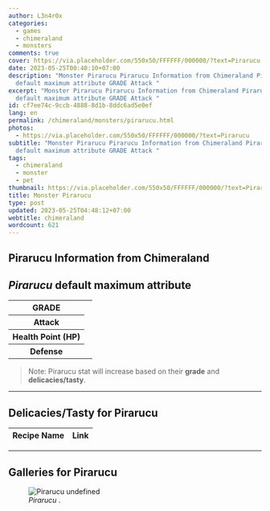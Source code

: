 ```yaml
---
author: L3n4r0x
categories:
  - games
  - chimeraland
  - monsters
comments: true
cover: https://via.placeholder.com/550x50/FFFFFF/000000/?text=Pirarucu
date: 2023-05-25T00:40:10+07:00
description: "Monster Pirarucu Pirarucu Information from Chimeraland Pirarucu
  default maximum attribute GRADE Attack "
excerpt: "Monster Pirarucu Pirarucu Information from Chimeraland Pirarucu
  default maximum attribute GRADE Attack "
id: cf7ee74c-9ccb-4888-8d1b-8ddc6ad5e0ef
lang: en
permalink: /chimeraland/monsters/pirarucu.html
photos:
  - https://via.placeholder.com/550x50/FFFFFF/000000/?text=Pirarucu
subtitle: "Monster Pirarucu Pirarucu Information from Chimeraland Pirarucu
  default maximum attribute GRADE Attack "
tags:
  - chimeraland
  - monster
  - pet
thumbnail: https://via.placeholder.com/550x50/FFFFFF/000000/?text=Pirarucu
title: Monster Pirarucu
type: post
updated: 2023-05-25T04:48:12+07:00
webtitle: chimeraland
wordcount: 621
---
```


<link
  rel="stylesheet"
  href="https://rawcdn.githack.com/dimaslanjaka/Web-Manajemen/870a349/css/bootstrap-5-3-0-alpha3-wrapper.css"
/>
<section id="bootstrap-wrapper">
  <div data-bs-theme="dark">
    <h2>Pirarucu Information from Chimeraland</h2>
    <h2 id="attribute"><i>Pirarucu</i> default maximum attribute</h2>
    <div class="row">
      <div class="col mb-2">
        <div class="card">
          <div class="card-body">
            <table>
              <tr>
                <th>GRADE</th>
                <td><br /></td>
              </tr>
              <tr>
                <th>Attack</th>
                <td></td>
              </tr>
              <tr>
                <th>Health Point (HP)</th>
                <td></td>
              </tr>
              <tr>
                <th>Defense</th>
                <td></td>
              </tr>
            </table>
          </div>
        </div>
      </div>
    </div>
    <blockquote class="bd-callout bd-callout-warning">
      Note: Pirarucu stat will increase based on their <b>grade</b> and
      <b>delicacies/tasty</b>.
    </blockquote>
    <hr />
    <h2 id="delicacies">Delicacies/Tasty for Pirarucu</h2>
    <div class="card">
      <div class="card-body">
        <div class="table-responsive">
          <table class="table table-striped">
            <thead>
              <tr>
                <th>Recipe Name</th>
                <th>Link</th>
              </tr>
            </thead>
            <tbody></tbody>
          </table>
        </div>
      </div>
    </div>
    <hr />
    <div id="gallery">
      <h2>Galleries for Pirarucu</h2>
      <div class="row">
        <div class="col-lg-6 col-12">
          <figure>
            <img
              src="https://www.webmanajemen.com/undefined"
              alt="Pirarucu undefined"
            />
            <figcaption style="word-wrap: break-word">
              <i>Pirarucu</i> .
            </figcaption>
          </figure>
        </div>
      </div>
    </div>
  </div>
</section>